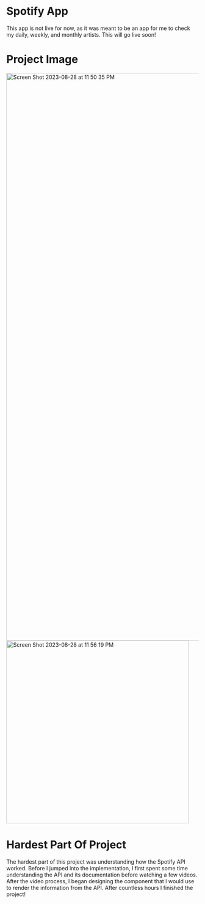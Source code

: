 # Spotify App

This app is not live for now, as it was meant to be an app for me to check my daily, weekly, and monthly artists. This will go live soon!

# Project Image

<img width="1486" alt="Screen Shot 2023-08-28 at 11 50 35 PM" src="https://github.com/b718/spotify-app/assets/56049467/1d33de4e-37b2-4311-998e-24d57f8499ee">
<img width="478" alt="Screen Shot 2023-08-28 at 11 56 19 PM" src="https://github.com/b718/spotify-app/assets/56049467/8060d41d-c471-40c2-9c24-892c3111e24c">


# Hardest Part Of Project

The hardest part of this project was understanding how the Spotify API worked. Before I jumped into the implementation, I first spent some time understanding the API and its documentation before watching a few videos. After the video process, I began designing the component that I would use to render the information from the API. After countless hours I finished the project!
